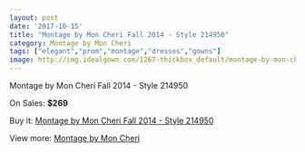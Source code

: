 ```yaml
---
layout: post
date: '2017-10-15'
title: "Montage by Mon Cheri Fall 2014 - Style 214950"
category: Montage by Mon Cheri
tags: ["elegant","prom","montage","dresses","gowns"]
image: http://img.idealgown.com/1267-thickbox_default/montage-by-mon-cheri-fall-2014-style-214950.jpg
---
```

Montage by Mon Cheri Fall 2014 - Style 214950

On Sales: **$269**
<a href="https://www.idealgown.com/en/montage-by-mon-cheri/584-montage-by-mon-cheri-fall-2014-style-214950.html"><amp-img layout="responsive" width="600" height="600" src="//img.idealgown.com/1267-thickbox_default/montage-by-mon-cheri-fall-2014-style-214950.jpg" alt="Montage by Mon Cheri Fall 2014 - Style 214950 0" /></a>
<a href="https://www.idealgown.com/en/montage-by-mon-cheri/584-montage-by-mon-cheri-fall-2014-style-214950.html"><amp-img layout="responsive" width="600" height="600" src="//img.idealgown.com/1268-thickbox_default/montage-by-mon-cheri-fall-2014-style-214950.jpg" alt="Montage by Mon Cheri Fall 2014 - Style 214950 1" /></a>

Buy it: [Montage by Mon Cheri Fall 2014 - Style 214950](https://www.idealgown.com/en/montage-by-mon-cheri/584-montage-by-mon-cheri-fall-2014-style-214950.html "Montage by Mon Cheri Fall 2014 - Style 214950")

View more: [Montage by Mon Cheri](https://www.idealgown.com/en/9-montage-by-mon-cheri "Montage by Mon Cheri")
